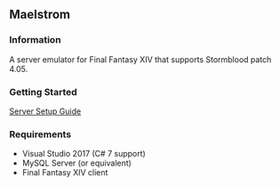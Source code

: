 ## Maelstrom
### Information
A server emulator for Final Fantasy XIV that supports Stormblood patch 4.05.

### Getting Started
[Server Setup Guide](https://github.com/Rawaho/Maelstrom/wiki/Installation)

### Requirements
 * Visual Studio 2017 (C# 7 support)
 * MySQL Server (or equivalent)
 * Final Fantasy XIV client
